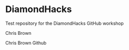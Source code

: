 # DiamondHacks
Test repository for the DiamondHacks GitHub workshop

Chris Brown

Chris Brown Github
